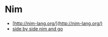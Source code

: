 Nim
===
* [http://nim-lang.org/](http://nim-lang.org/)
* [side by side nim and go](http://rosetta.alhur.es/compare/nimrod/go/#)